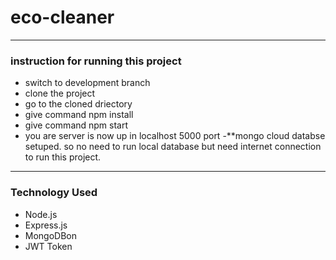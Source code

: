 # eco-cleaner
___
### instruction for running this project
- switch to development branch 
- clone the project
- go to the cloned driectory
- give command npm install
- give command npm start
- you are server is now up in localhost 5000 port
-**mongo cloud databse setuped. so no need to run local database but need internet connection to run this project.
___

### Technology Used
- Node.js
- Express.js
- MongoDBon
- JWT Token

